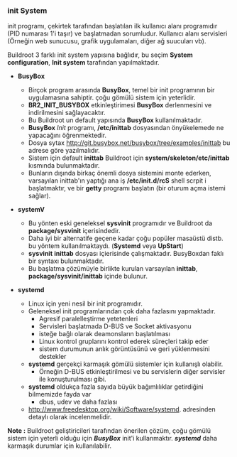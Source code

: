 ### init System

init programı, çekirtek tarafından başlatılan ilk kullanıcı alanı programıdır (PID numarası 1'i taşır) ve başlatmadan sorumludur. Kullanıcı alanı servisleri (Örneğin web sunucusu, grafik uygulamaları, diğer ağ suucuları vb).

Buildroot 3 farklı init system yapısına bağlıdır, bu seçim **System configuration**, **Init
system** tarafından yapılmaktadır.

- **BusyBox** 
	- Birçok program arasında **BusyBox**, temel bir init programının bir uygulamasına sahiptir. çoğu gömülü sistem için yeterlidir.
	- **BR2_INIT_BUSYBOX** etkinleştirimesi **BusyBox** derlenmesini ve indirilmesini sağlayacaktır.
	- Bu Buildroot un default yapısında **BusyBox** kullanılmaktadır.
	- **BusyBox** *Init* programı, **/etc/inittab** dosyasından önyükelemede ne yapacağını öğrenmektedir.
	- Dosya sytax http://git.busybox.net/busybox/tree/examples/inittab bu adrese göre yazılmalıdır.
	- Sistem için default **inittab** Buildroot için **system/skeleton/etc/inittab** kısmında bulunmaktadır.
	- Bunların dışında birkaç önemli dosya sistemini monte ederken, varsayılan inittab'ın yaptığı ana iş **/etc/init.d/rcS** shell scrpit i başlatmaktır, ve bir **getty** programı başlatın (bir oturum açma istemi sağlar).

- **systemV**
	- Bu yönten eski geneleksel **sysvinit** programıdır ve Buildroot da **package/sysvinit** içerisindedir.
	- Daha iyi bir alternatife geçene kadar çoğu popüler masaüstü distb. bu yöntem kullanılmaktaydı. (**Systemd** veya **UpStart**)
	- **sysvinit** **inittab** dosyası içierisinde çalışmaktadır. BusyBoxdan faklı bir syntaxı bulunmaktadır.
	- Bu başlatma çözümüyle birlikte kurulan varsayılan **inittab**, **package/sysvinit/inittab** içinde bulunur.

- **systemd**
	- Linux için yeni nesil bir init programıdır.
	- Geleneksel init programlarından çok daha fazlasını yapmaktadır.
		- Agresif paralelleştirme yetetenleri
		- Servisleri başlatmada D-BUS ve Socket aktivasyonu
		- isteğe bağlı olarak deamonsların başlatılması
		- Linux kontrol gruplarını kontrol ederek süreçleri takip eder
		- sistem durumunun anlık görüntüsünü ve geri yüklenmesini destekler
	- **systemd** gerçekçi karmaşık gömülü sistemler için kullanışlı olabilir.
		- Örneğin D-BUS etkinleştirilmesi ve bu servislerin diğer servisler ile konuşturulması gibi.
	- **systemd** oldukça fazla sayıda büyük bağımlılıklar getirdiğini bilmemizde fayda var
		-  dbus, udev ve daha fazlası
	- http://www.freedesktop.org/wiki/Software/systemd. adresinden detaylı olarak incelenmelidir.

**Note :**
Buildroot geliştiricileri tarafından önerilen çözüm, çoğu gömülü sistem için yeterli olduğu için ***BusyBox*** init'i kullanmaktır. ***systemd*** daha karmaşık durumlar için kullanılabilir.

